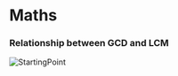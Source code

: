 # Maths

### Relationship between GCD and LCM 

![StartingPoint](identicalClassesExceptTheNames.png)